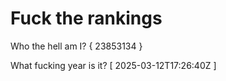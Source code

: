 # Fuck the rankings

Who the hell am I?
{ 23853134 }

What fucking year is it?
[ 2025-03-12T17:26:40Z ]
